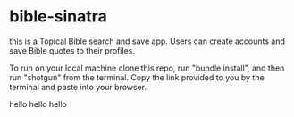 # bible-sinatra

this is a Topical Bible search and save app. Users can create accounts
and save Bible quotes to their profiles.

To run on your local machine clone this repo, run "bundle install", and then run "shotgun" from the terminal. Copy the link provided to you by the terminal and paste into your browser.

hello
hello
hello